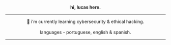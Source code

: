 <div align="center">
 <p align="center"><b>hi, lucas here. </b></p>
 <hr>
 🌱 i’m currently learning cybersecurity & ethical hacking. <br><br>
 languages - portuguese, english & spanish.
</p>
</div>
<hr>
